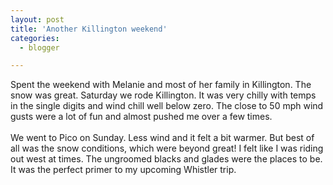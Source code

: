 ```yaml
---
layout: post
title: 'Another Killington weekend'
categories:
  - blogger

---
```


Spent the weekend with Melanie and most of her family in Killington.  The snow was great.  Saturday we rode Killington.  It was very chilly with temps in the single digits and wind chill well below zero.  The close to 50 mph wind gusts were a lot of fun and almost pushed me over a few times.
<br />
<br />We went to Pico on Sunday.  Less wind and it felt a bit warmer.  But best of all was the snow conditions, which were beyond great!  I felt like I was riding out west at times.  The ungroomed blacks and glades were the places to be.  It was the perfect primer to my upcoming Whistler trip.
